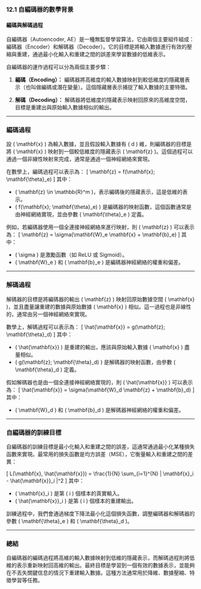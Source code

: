 ### **12.1 自編碼器的數學背景**
#### **編碼與解碼過程**

自編碼器（Autoencoder, AE）是一種無監督學習算法，它由兩個主要組件組成：編碼器（Encoder）和解碼器（Decoder）。它的目標是將輸入數據進行有效的壓縮與重建，通過最小化輸入和重建之間的誤差來學習數據的低維表示。

自編碼器的運作過程可以分為兩個主要步驟：

1. **編碼（Encoding）：** 編碼器將高維度的輸入數據映射到較低維度的隱藏層表示（也叫做編碼或潛在變量）。這個隱藏層表示捕捉了輸入數據的主要特徵。

2. **解碼（Decoding）：** 解碼器將低維度的隱藏表示映射回原來的高維度空間，目標是重建出與原始輸入數據相似的輸出。

---

### **編碼過程**

設 \( \mathbf{x} \) 為輸入數據，並且假設輸入數據有 \( d \) 維，則編碼器的目標是將 \( \mathbf{x} \) 映射到一個較低維度的隱藏表示 \( \mathbf{z} \)。這個過程可以通過一個非線性映射來完成，通常是通過一個神經網絡來實現。

在數學上，編碼過程可以表示為：
\[
\mathbf{z} = f(\mathbf{x}; \mathbf{\theta}_e)
\]
其中：
- \( \mathbf{z} \in \mathbb{R}^m \)，表示編碼後的隱藏表示，這是低維的表示。
- \( f(\mathbf{x}; \mathbf{\theta}_e) \) 是編碼器的映射函數，這個函數通常是由神經網絡實現，並由參數 \( \mathbf{\theta}_e \) 定義。

例如，若編碼器使用一個全連接神經網絡來進行映射，則 \( \mathbf{z} \) 可以表示為：
\[
\mathbf{z} = \sigma(\mathbf{W}_e \mathbf{x} + \mathbf{b}_e)
\]
其中：
- \( \sigma \) 是激勵函數（如 ReLU 或 Sigmoid）。
- \( \mathbf{W}_e \) 和 \( \mathbf{b}_e \) 是編碼器神經網絡的權重和偏差。

---

### **解碼過程**

解碼器的目標是將編碼器的輸出 \( \mathbf{z} \) 映射回原始數據空間 \( \mathbf{x} \)，並且盡量讓重建的數據與原始數據 \( \mathbf{x} \) 相似。這一過程也是非線性的，通常由另一個神經網絡來實現。

數學上，解碼過程可以表示為：
\[
\hat{\mathbf{x}} = g(\mathbf{z}; \mathbf{\theta}_d)
\]
其中：
- \( \hat{\mathbf{x}} \) 是重建的輸出，應該與原始輸入數據 \( \mathbf{x} \) 盡量相似。
- \( g(\mathbf{z}; \mathbf{\theta}_d) \) 是解碼器的映射函數，由參數 \( \mathbf{\theta}_d \) 定義。

假如解碼器也是由一個全連接神經網絡實現的，則 \( \hat{\mathbf{x}} \) 可以表示為：
\[
\hat{\mathbf{x}} = \sigma(\mathbf{W}_d \mathbf{z} + \mathbf{b}_d)
\]
其中：
- \( \mathbf{W}_d \) 和 \( \mathbf{b}_d \) 是解碼器神經網絡的權重和偏差。

---

### **自編碼器的訓練目標**

自編碼器的訓練目標是最小化輸入和重建之間的誤差，這通常通過最小化某種損失函數來實現。最常用的損失函數是均方誤差（MSE），它衡量輸入和重建之間的差異：

\[
L(\mathbf{x}, \hat{\mathbf{x}}) = \frac{1}{N} \sum_{i=1}^{N} \| \mathbf{x}_i - \hat{\mathbf{x}}_i \|^2
\]
其中：
- \( \mathbf{x}_i \) 是第 \( i \) 個樣本的真實輸入。
- \( \hat{\mathbf{x}}_i \) 是第 \( i \) 個樣本的重建輸出。

訓練過程中，我們會通過梯度下降法最小化這個損失函數，調整編碼器和解碼器的參數 \( \mathbf{\theta}_e \) 和 \( \mathbf{\theta}_d \)。

---

### **總結**

自編碼器的編碼過程將高維的輸入數據映射到低維的隱藏表示，而解碼過程則將低維的表示重新映射回高維的輸出。最終目標是學習到一個有效的數據表示，並能夠在不丟失關鍵信息的情況下重建輸入數據。這種方法通常用於降維、數據壓縮、特徵學習等任務。